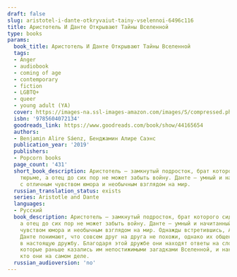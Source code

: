 ```yaml
---
draft: false
slug: aristotel-i-dante-otkryvaiut-tainy-vselennoi-6496c116
title: Аристотель И Данте Открывают Тайны Вселенной
type: books
params:
  book_title: Аристотель И Данте Открывают Тайны Вселенной
  tags:
  - Anger
  - audiobook
  - coming of age
  - contemporary
  - fiction
  - LGBTQ+
  - queer
  - young adult (YA)
  cover: https://images-na.ssl-images-amazon.com/images/S/compressed.photo.goodreads.com/books/1551444831i/44165654.jpg
  isbn: '9785604072134'
  goodreads_link: https://www.goodreads.com/book/show/44165654
  authors:
  - Benjamin Alire Sáenz, Бенджамин Алире Саэнс
  publication_year: '2019'
  publishers:
  - Popcorn books
  page_count: '431'
  short_book_description: Аристотель — замкнутый подросток, брат которого сидит в
    тюрьме, а отец до сих пор не может забыть войну. Данте — умный и начитанный парень
    с отличным чувством юмора и необычным взглядом на мир.
  russian_translation_status: exists
  series: Aristotle and Dante
  languages:
  - Русский
  book_description: Аристотель — замкнутый подросток, брат которого сидит в тюрьме,
    а отец до сих пор не может забыть войну. Данте — умный и начитанный парень с отличным
    чувством юмора и необычным взглядом на мир. Однажды встретившись, Аристотель и
    Данте понимают, что совсем друг на друга не похожи, однако их общение быстро перерастает
    в настоящую дружбу. Благодаря этой дружбе они находят ответы на сложные вопросы,
    которые раньше казались им непостижимыми загадками Вселенной, и наконец осознают,
    кто они на самом деле.
  russian_audioversion: 'no'
---
```

